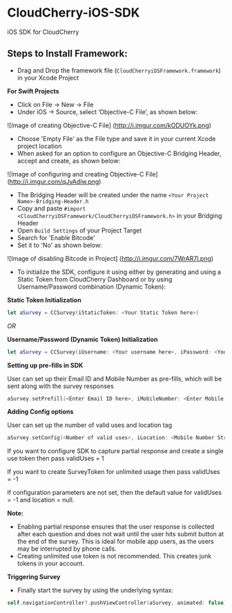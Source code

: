 # CloudCherry-iOS-SDK

iOS SDK for CloudCherry

## Steps to Install Framework:

- Drag and Drop the framework file (```CloudCherryiOSFramework.framework```) in your Xcode Project

**For Swift Projects**

- Click on File -> New -> File
- Under iOS -> Source, select ’Objective-C File’, as shown below:

![Image of creating Objective-C File]
(http://i.imgur.com/kODUOYk.png)

- Choose 'Empty File' as the File type and save it in your current Xcode project location
- When asked for an option to configure an Objective-C Bridging Header, accept and create, as shown below:

![Image of configuring and creating Objective-C File]
(http://i.imgur.com/qJyAdiw.png)

- The Bridging Header will be created under the name ```<Your Project Name>-Bridging-Header.h```
- Copy and paste ```#import <CloudCherryiOSFramework/CloudCherryiOSFramework.h>``` in your Bridging Header
- Open ```Build Settings``` of your Project Target
- Search for 'Enable Bitcode'
- Set it to 'No' as shown below:

![Image of disabling Bitcode in Project]
(http://i.imgur.com/7WrAR7l.png)

- To initialize the SDK, configure it using either by generating and using a Static Token from CloudCherry Dashboard or by using Username/Password combination (Dynamic Token):

**Static Token Initialization**

```Swift
let aSurvey = CCSurvey(iStaticToken: <Your Static Token here>)
```

*OR*

**Username/Password (Dynamic Token) Initialization**

```Swift
let aSurvey = CCSurvey(iUsername: <Your username here>, iPassword: <Your password here>)
```

**Setting up pre-fills in SDK**

User can set up their Email ID and Mobile Number as pre-fills, which will be sent along with the survey responses

```Swift
aSurvey.setPrefill(<Enter Email ID here>, iMobileNumber: <Enter Mobile Number here>)
```

**Adding Config options**

User can set up the number of valid uses and location tag

```Swift
aSurvey.setConfig(<Number of valid uses>, iLocation: <Mobile Number String>)
```

If you want to configure SDK to capture partial response and create a single use token then pass validUses = 1

If you want to create SurveyToken for unlimited usage then pass validUses = -1

If configuration parameters are not set, then the default value for validUses = -1 and location = null.

**Note:**

- Enabling partial response ensures that the user response is collected after each question and does not wait until the user hits submit button at the end of the survey. This is ideal for mobile app users, as the users may be interrupted by phone calls.
- Creating unlimited use token is not recommended. This creates junk tokens in your account. 


**Triggering Survey**

- Finally start the survey by using the underlying syntax:

```Swift
self.navigationController?.pushViewController(aSurvey, animated: false)
```
